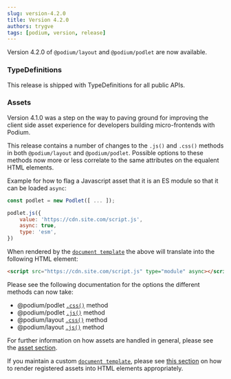 ```yaml
---
slug: version-4.2.0
title: Version 4.2.0
authors: trygve
tags: [podium, version, release]
---
```


Version 4.2.0 of `@podium/layout` and `@podium/podlet` are now available.

<!--truncate-->

### TypeDefinitions

This release is shipped with TypeDefinitions for all public APIs.

### Assets

Version 4.1.0 was a step on the way to paving ground for improving the client side asset
experience for developers building micro-frontends with Podium.

This release contains a number of changes to the `.js()` and `.css()`
methods in both `@podium/layout` and `@podium/podlet`. Possible options to these
methods now more or less correlate to the same attributes on the
equalent HTML elements.

Example for how to flag a Javascript asset that it is an ES module so that it
can be loaded `async`:

```js
const podlet = new Podlet([ ... ]);

podlet.js({
    value: 'https://cdn.site.com/script.js',
    async: true,
    type: 'esm',
})
```

When rendered by the [`document template`](/docs/api/document) the above
will translate into the following HTML element:

```html
<script src="https://cdn.site.com/script.js" type="module" async></script>
```

Please see the following documentation for the options the different methods
can now take:

 * @podium/podlet [`.css()`](/docs/api/podlet#cssoptions-options) method
 * @podium/podlet [`.js()`](/docs/api/podlet#jsoptions-options) method
 * @podium/layout [`.css()`](/docs/api/layout#cssoptions-options) method
 * @podium/layout [`.js()`](/docs/api/layout#jsoptions-options) method

For further information on how assets are handled in general, please see the
[asset section](/docs/api/assets).

If you maintain a custom [`document template`](/docs/api/document), please
see [this section](/docs/api/document#assets) on how to render registered
assets into HTML elements appropriately.
